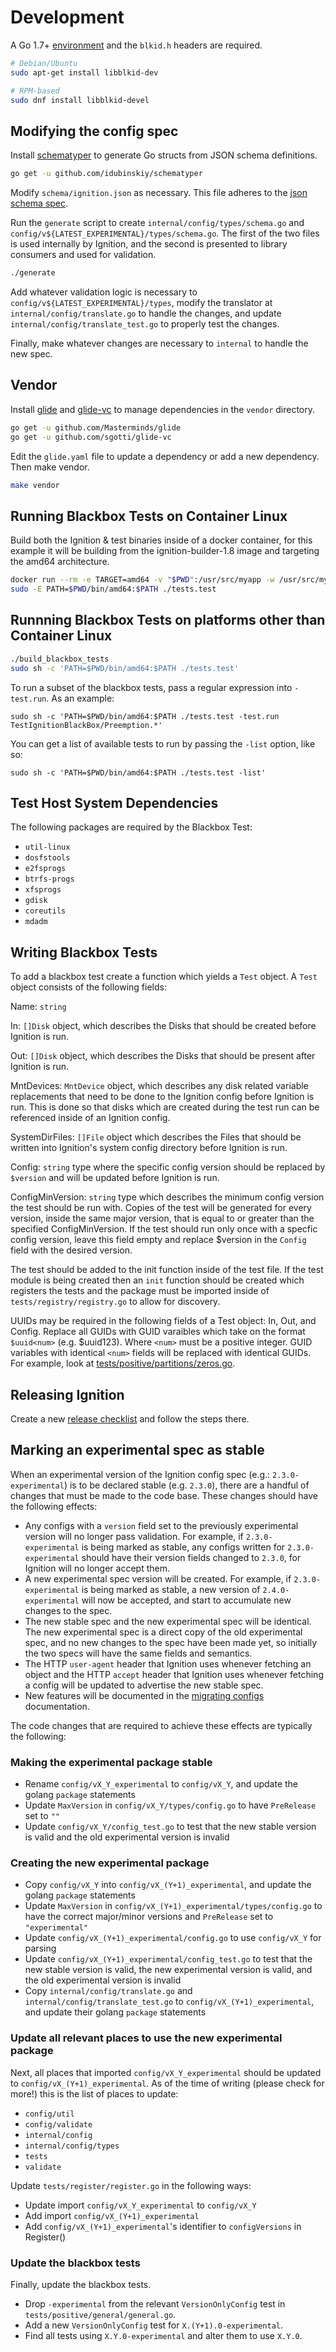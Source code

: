# Development

A Go 1.7+ [environment](https://golang.org/doc/install) and the `blkid.h` headers are required.

```sh
# Debian/Ubuntu
sudo apt-get install libblkid-dev

# RPM-based
sudo dnf install libblkid-devel
```

## Modifying the config spec

Install [schematyper](https://github.com/idubinskiy/schematyper) to generate Go structs from JSON schema definitions.

```sh
go get -u github.com/idubinskiy/schematyper
```

Modify `schema/ignition.json` as necessary. This file adheres to the [json schema spec](http://json-schema.org/).

Run the `generate` script to create `internal/config/types/schema.go` and `config/v${LATEST_EXPERIMENTAL}/types/schema.go`. The first of the two files is used internally by Ignition, and the second is presented to library consumers and used for validation.

```sh
./generate
```

Add whatever validation logic is necessary to `config/v${LATEST_EXPERIMENTAL}/types`, modify the translator at `internal/config/translate.go` to handle the changes, and update `internal/config/translate_test.go` to properly test the changes.

Finally, make whatever changes are necessary to `internal` to handle the new spec.

## Vendor

Install [glide](https://github.com/Masterminds/glide) and [glide-vc](https://github.com/sgotti/glide-vc) to manage dependencies in the `vendor` directory.

```sh
go get -u github.com/Masterminds/glide
go get -u github.com/sgotti/glide-vc
```

Edit the `glide.yaml` file to update a dependency or add a new dependency. Then make vendor.

```sh
make vendor
```

## Running Blackbox Tests on Container Linux

Build both the Ignition & test binaries inside of a docker container, for this example it will be building from the ignition-builder-1.8 image and targeting the amd64 architecture.

```sh
docker run --rm -e TARGET=amd64 -v "$PWD":/usr/src/myapp -w /usr/src/myapp quay.io/coreos/ignition-builder-1.8 ./build_blackbox_tests
sudo -E PATH=$PWD/bin/amd64:$PATH ./tests.test
```

## Runnning Blackbox Tests on platforms other than Container Linux

```sh
./build_blackbox_tests
sudo sh -c 'PATH=$PWD/bin/amd64:$PATH ./tests.test'
```

To run a subset of the blackbox tests, pass a regular expression into `-test.run`. As an example:

```
sudo sh -c 'PATH=$PWD/bin/amd64:$PATH ./tests.test -test.run TestIgnitionBlackBox/Preemption.*'
```

You can get a list of available tests to run by passing the `-list` option, like so:

```
sudo sh -c 'PATH=$PWD/bin/amd64:$PATH ./tests.test -list'
```

## Test Host System Dependencies

The following packages are required by the Blackbox Test:

* `util-linux`
* `dosfstools`
* `e2fsprogs`
* `btrfs-progs`
* `xfsprogs`
* `gdisk`
* `coreutils`
* `mdadm`

## Writing Blackbox Tests

To add a blackbox test create a function which yields a `Test` object. A `Test` object consists of the following fields:

Name: `string`

In: `[]Disk` object, which describes the Disks that should be created before Ignition is run.

Out: `[]Disk` object, which describes the Disks that should be present after Ignition is run.

MntDevices: `MntDevice` object, which describes any disk related variable replacements that need to be done to the Ignition config before Ignition is run. This is done so that disks which are created during the test run can be referenced inside of an Ignition config.

SystemDirFiles: `[]File` object which describes the Files that should be written into Ignition's system config directory before Ignition is run.

Config: `string` type where the specific config version should be replaced by `$version` and will be updated before Ignition is run.

ConfigMinVersion: `string` type which describes the minimum config version the test should be run with. Copies of the test will be generated for every version, inside the same major version, that is equal to or greater than the specified ConfigMinVersion. If the test should run only once with a specfic config version, leave this field empty and replace $version in the `Config` field with the desired version.

The test should be added to the init function inside of the test file. If the test module is being created then an `init` function should be created which registers the tests and the package must be imported inside of `tests/registry/registry.go` to allow for discovery.

UUIDs may be required in the following fields of a Test object: In, Out, and Config. Replace all GUIDs with GUID varaibles which take on the format `$uuid<num>` (e.g. $uuid123). Where `<num>` must be a positive integer. GUID variables with identical `<num>` fields will be replaced with identical GUIDs. For example, look at [tests/positive/partitions/zeros.go](https://github.com/coreos/ignition/blob/master/tests/positive/partitions/zeros.go).

## Releasing Ignition

Create a new [release checklist](https://github.com/coreos/ignition/issues/new?labels=kind/release&template=release-checklist.md) and follow the steps there.

## Marking an experimental spec as stable

When an experimental version of the Ignition config spec (e.g.: `2.3.0-experimental`) is to be declared stable (e.g. `2.3.0`), there are a handful of changes that must be made to the code base. These changes should have the following effects:

- Any configs with a `version` field set to the previously experimental version will no longer pass validation. For example, if `2.3.0-experimental` is being marked as stable, any configs written for `2.3.0-experimental` should have their version fields changed to `2.3.0`, for Ignition will no longer accept them.
- A new experimental spec version will be created. For example, if `2.3.0-experimental` is being marked as stable, a new version of `2.4.0-experimental` will now be accepted, and start to accumulate new changes to the spec.
- The new stable spec and the new experimental spec will be identical. The new experimental spec is a direct copy of the old experimental spec, and no new changes to the spec have been made yet, so initially the two specs will have the same fields and semantics.
- The HTTP `user-agent` header that Ignition uses whenever fetching an object and the HTTP `accept` header that Ignition uses whenever fetching a config will be updated to advertise the new stable spec.
- New features will be documented in the [migrating configs](doc/migrating-configs.md) documentation.

The code changes that are required to achieve these effects are typically the following:

### Making the experimental package stable

- Rename `config/vX_Y_experimental` to `config/vX_Y`, and update the golang `package` statements
- Update `MaxVersion` in `config/vX_Y/types/config.go` to have `PreRelease` set to `""`
- Update `config/vX_Y/config_test.go` to test that the new stable version is valid and the old experimental version is invalid

### Creating the new experimental package

- Copy `config/vX_Y` into `config/vX_(Y+1)_experimental`, and update the golang `package` statements
- Update `MaxVersion` in `config/vX_(Y+1)_experimental/types/config.go` to have the correct major/minor versions and `PreRelease` set to `"experimental"`
- Update `config/vX_(Y+1)_experimental/config.go` to use `config/vX_Y` for parsing
- Update `config/vX_(Y+1)_experimental/config_test.go` to test that the new stable version is valid, the new experimental version is valid, and the old experimental version is invalid
- Copy `internal/config/translate.go` and `internal/config/translate_test.go` to `config/vX_(Y+1)_experimental`, and update their golang `package` statements

### Update all relevant places to use the new experimental package

Next, all places that imported `config/vX_Y_experimental` should be updated to `config/vX_(Y+1)_experimental`. As of the time of writing (please check for more!) this is the list of places to update:

- `config/util`
- `config/validate`
- `internal/config`
- `internal/config/types`
- `tests`
- `validate`

Update `tests/register/register.go` in the following ways:

- Update import `config/vX_Y_experimental` to `config/vX_Y`
- Add import `config/vX_(Y+1)_experimental`
- Add `config/vX_(Y+1)_experimental`'s identifier to `configVersions` in Register()

### Update the blackbox tests

Finally, update the blackbox tests.

- Drop `-experimental` from the relevant `VersionOnlyConfig` test in `tests/positive/general/general.go`.
- Add a new `VersionOnlyConfig` test for `X.(Y+1).0-experimental`.
- Find all tests using `X.Y.0-experimental` and alter them to use `X.Y.0`.
